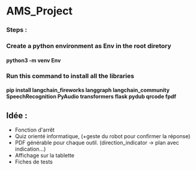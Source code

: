 # AMS_Project

### Steps :

### Create a python environment as Env in the root diretory
#### python3 -m venv Env

### Run this command to install all the libraries

#### pip install langchain_fireworks langgraph langchain_community SpeechRecognition PyAudio transformers flask pydub qrcode fpdf

## Idée :
- Fonction d'arrêt
- Quiz orienté informatique, (+geste du robot pour confirmer la réponse)
- PDF générable pour chaque outil. (direction_indicator -> plan avec indication...)
- Affichage sur la tablette
- Fiches de tests
